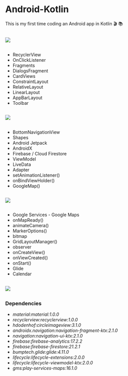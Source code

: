 # Android-Kotlin
This is my first time coding an Android app in Kotlin :clapper: :books:
##

![](https://media.giphy.com/media/cImx4JnsWVnNYG8vEN/giphy.gif)

##
- RecyclerView
- OnClickListener
- Fragments
- DialogsFragment
- CardViews
- ConstraintLayout
- RelativeLayout
- LinearLayout
- AppBarLayout
- Toolbar

##

![](https://media.giphy.com/media/lSaVWQUexmrnOmDGro/giphy.gif)

##

- BottomNavigationView
- Shapes
- Android Jetpack
- AndroidX
- Firebase / Cloud Firestore
- ViewModel
- LiveData
- Adapter
- setAnimationListener()
- onBindViewHolder()
- GoogleMap()

##
![](https://media.giphy.com/media/KcVGm8yqA4RHfYAHZj/giphy.gif)

##

- Google Services - Google Maps
- onMapReady()
- animateCamera()
- MarkerOptions()
- bitmap
- GridLayoutManager()
- observer
- onCreateView()
- onViewCreated()
- onStart()
- Glide
- Calendar
##

![](https://media.giphy.com/media/hRCFZqKtzi1xeLRS4T/giphy.gif)

##

### Dependencies

- _material:material:1.0.0_
- _recyclerview:recyclerview:1.0.0_
- _hdodenhof:circleimageview:3.1.0_
- _androidx.navigation:navigation-fragment-ktx:2.1.0_
- _navigation:navigation-ui-ktx:2.1.0_
- _firebase:firebase-analytics:17.2.2_
- _firebase:firebase-firestore:21.2.1_
- _bumptech.glide:glide:4.11.0_
- _lifecycle:lifecycle-extensions:2.0.0_
- _lifecycle:lifecycle-viewmodel-ktx:2.0.0_
- _gms:play-services-maps:16.1.0_

##

